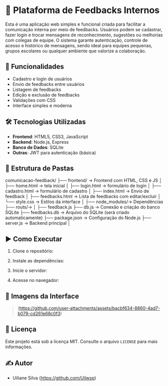 # 💬 Plataforma de Feedbacks Internos

Esta é uma aplicação web simples e funcional criada para facilitar a comunicação interna por meio de feedbacks. Usuários podem se cadastrar, fazer login e trocar mensagens de reconhecimento, sugestões ou melhorias com colegas de equipe. O sistema garante autenticação, controle de acesso e histórico de mensagens, sendo ideal para equipes pequenas, grupos escolares ou qualquer ambiente que valorize a colaboração.

## 🚀 Funcionalidades

- Cadastro e login de usuários
- Envio de feedbacks entre usuários
- Listagem de feedbacks
- Edição e exclusão de feedbacks
- Validações com CSS
- Interface simples e moderna

## 🛠️ Tecnologias Utilizadas

- **Frontend**: HTML5, CSS3, JavaScript
- **Backend**: Node.js, Express
- **Banco de Dados**: SQLite
- **Outras**: JWT para autenticação (básica)

## 📂 Estrutura de Pastas

comunicacao-feedback/
├── frontend/ → Frontend com HTML, CSS e JS
│      ├── home.html        → tela inicial
│      ├── login.html       → formulário de login
│      ├── cadastro.html    → formulário de cadastro
│      ├── index.html       → Envio de feedback
│      ├── feedbacks.html   → Lista de feedbacks com editar/excluir
│      └── style.css        → Estilos da interface
│
├── node_modules/→ Dependências
├── routs/→
│       ├── feedback.js
├── db.js             → Conexão e criação do banco SQLite
├── feedbacks.db      → Arquivo do SQLite (será criado automaticamente)
├── package.json      → Configuração do Node.js
├── server.js         → Backend principal
│ 

## ▶️ Como Executar

1. Clone o repositório:

2. Instale as dependências:
   
3. Inicie o servidor:

4. Acesse no navegador:


## 📸 Imagens da Interface

> (https://github.com/user-attachments/assets/bacbf634-8860-4ad7-b079-cd261e68c0f3)

## 📘 Licença

Este projeto está sob a licença MIT. Consulte o arquivo `LICENSE` para mais informações.

## ✍️ Autor

- Uiliane Silva (https://github.com/Uilwsp)





